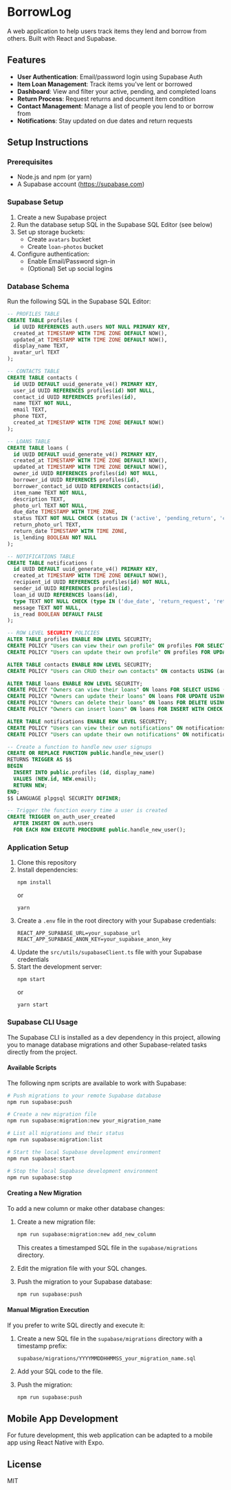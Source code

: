 # BorrowLog

A web application to help users track items they lend and borrow from others. Built with React and Supabase.

## Features

- **User Authentication**: Email/password login using Supabase Auth
- **Item Loan Management**: Track items you've lent or borrowed
- **Dashboard**: View and filter your active, pending, and completed loans
- **Return Process**: Request returns and document item condition
- **Contact Management**: Manage a list of people you lend to or borrow from
- **Notifications**: Stay updated on due dates and return requests

## Setup Instructions

### Prerequisites

- Node.js and npm (or yarn)
- A Supabase account (https://supabase.com)

### Supabase Setup

1. Create a new Supabase project
2. Run the database setup SQL in the Supabase SQL Editor (see below)
3. Set up storage buckets:
   - Create `avatars` bucket
   - Create `loan-photos` bucket
4. Configure authentication:
   - Enable Email/Password sign-in
   - (Optional) Set up social logins

### Database Schema

Run the following SQL in the Supabase SQL Editor:

```sql
-- PROFILES TABLE
CREATE TABLE profiles (
  id UUID REFERENCES auth.users NOT NULL PRIMARY KEY,
  created_at TIMESTAMP WITH TIME ZONE DEFAULT NOW(),
  updated_at TIMESTAMP WITH TIME ZONE DEFAULT NOW(),
  display_name TEXT,
  avatar_url TEXT
);

-- CONTACTS TABLE
CREATE TABLE contacts (
  id UUID DEFAULT uuid_generate_v4() PRIMARY KEY,
  user_id UUID REFERENCES profiles(id) NOT NULL,
  contact_id UUID REFERENCES profiles(id),
  name TEXT NOT NULL,
  email TEXT,
  phone TEXT,
  created_at TIMESTAMP WITH TIME ZONE DEFAULT NOW()
);

-- LOANS TABLE
CREATE TABLE loans (
  id UUID DEFAULT uuid_generate_v4() PRIMARY KEY,
  created_at TIMESTAMP WITH TIME ZONE DEFAULT NOW(),
  updated_at TIMESTAMP WITH TIME ZONE DEFAULT NOW(),
  owner_id UUID REFERENCES profiles(id) NOT NULL,
  borrower_id UUID REFERENCES profiles(id),
  borrower_contact_id UUID REFERENCES contacts(id),
  item_name TEXT NOT NULL,
  description TEXT,
  photo_url TEXT NOT NULL,
  due_date TIMESTAMP WITH TIME ZONE,
  status TEXT NOT NULL CHECK (status IN ('active', 'pending_return', 'completed')),
  return_photo_url TEXT,
  return_date TIMESTAMP WITH TIME ZONE,
  is_lending BOOLEAN NOT NULL
);

-- NOTIFICATIONS TABLE
CREATE TABLE notifications (
  id UUID DEFAULT uuid_generate_v4() PRIMARY KEY,
  created_at TIMESTAMP WITH TIME ZONE DEFAULT NOW(),
  recipient_id UUID REFERENCES profiles(id) NOT NULL,
  sender_id UUID REFERENCES profiles(id),
  loan_id UUID REFERENCES loans(id),
  type TEXT NOT NULL CHECK (type IN ('due_date', 'return_request', 'return_confirmation')),
  message TEXT NOT NULL,
  is_read BOOLEAN DEFAULT FALSE
);

-- ROW LEVEL SECURITY POLICIES
ALTER TABLE profiles ENABLE ROW LEVEL SECURITY;
CREATE POLICY "Users can view their own profile" ON profiles FOR SELECT USING (auth.uid() = id);
CREATE POLICY "Users can update their own profile" ON profiles FOR UPDATE USING (auth.uid() = id);

ALTER TABLE contacts ENABLE ROW LEVEL SECURITY;
CREATE POLICY "Users can CRUD their own contacts" ON contacts USING (auth.uid() = user_id);

ALTER TABLE loans ENABLE ROW LEVEL SECURITY;
CREATE POLICY "Owners can view their loans" ON loans FOR SELECT USING (auth.uid() = owner_id OR auth.uid() = borrower_id);
CREATE POLICY "Owners can update their loans" ON loans FOR UPDATE USING (auth.uid() = owner_id);
CREATE POLICY "Owners can delete their loans" ON loans FOR DELETE USING (auth.uid() = owner_id);
CREATE POLICY "Owners can insert loans" ON loans FOR INSERT WITH CHECK (auth.uid() = owner_id);

ALTER TABLE notifications ENABLE ROW LEVEL SECURITY;
CREATE POLICY "Users can view their own notifications" ON notifications FOR SELECT USING (auth.uid() = recipient_id);
CREATE POLICY "Users can update their own notifications" ON notifications FOR UPDATE USING (auth.uid() = recipient_id);

-- Create a function to handle new user signups
CREATE OR REPLACE FUNCTION public.handle_new_user()
RETURNS TRIGGER AS $$
BEGIN
  INSERT INTO public.profiles (id, display_name)
  VALUES (NEW.id, NEW.email);
  RETURN NEW;
END;
$$ LANGUAGE plpgsql SECURITY DEFINER;

-- Trigger the function every time a user is created
CREATE TRIGGER on_auth_user_created
  AFTER INSERT ON auth.users
  FOR EACH ROW EXECUTE PROCEDURE public.handle_new_user();
```

### Application Setup

1. Clone this repository
2. Install dependencies:
   ```
   npm install
   ```
   or
   ```
   yarn
   ```
3. Create a `.env` file in the root directory with your Supabase credentials:
   ```
   REACT_APP_SUPABASE_URL=your_supabase_url
   REACT_APP_SUPABASE_ANON_KEY=your_supabase_anon_key
   ```
4. Update the `src/utils/supabaseClient.ts` file with your Supabase credentials
5. Start the development server:
   ```
   npm start
   ```
   or
   ```
   yarn start
   ```

### Supabase CLI Usage

The Supabase CLI is installed as a dev dependency in this project, allowing you to manage database migrations and other Supabase-related tasks directly from the project.

#### Available Scripts

The following npm scripts are available to work with Supabase:

```bash
# Push migrations to your remote Supabase database
npm run supabase:push

# Create a new migration file
npm run supabase:migration:new your_migration_name

# List all migrations and their status
npm run supabase:migration:list

# Start the local Supabase development environment
npm run supabase:start

# Stop the local Supabase development environment
npm run supabase:stop
```

#### Creating a New Migration

To add a new column or make other database changes:

1. Create a new migration file:
   ```bash
   npm run supabase:migration:new add_new_column
   ```
   This creates a timestamped SQL file in the `supabase/migrations` directory.

2. Edit the migration file with your SQL changes.

3. Push the migration to your Supabase database:
   ```bash
   npm run supabase:push
   ```

#### Manual Migration Execution

If you prefer to write SQL directly and execute it:

1. Create a new SQL file in the `supabase/migrations` directory with a timestamp prefix:
   ```
   supabase/migrations/YYYYMMDDHHMMSS_your_migration_name.sql
   ```

2. Add your SQL code to the file.

3. Push the migration:
   ```bash
   npm run supabase:push
   ```

## Mobile App Development

For future development, this web application can be adapted to a mobile app using React Native with Expo.

## License

MIT 